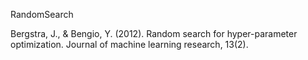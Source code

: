 RandomSearch 

Bergstra, J., & Bengio, Y. (2012). Random search for hyper-parameter optimization. Journal of machine learning research, 13(2).
